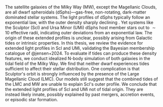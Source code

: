 The satellite galaxies of the Milky Way (MW), except the Magellanic Clouds, are all dwarf spheroidals (dSphs)—gas-free, non-rotating, dark-matter dominated stellar systems. The light profiles of dSphs typically follow an exponential law, with the outer density sharply declining . Yet systems like the Sculptor (Scl) and Ursa Minor (UMi) dSphs host member stars out to  $\sim10$ effective radii, indicating outer deviations from an exponential law. The origin of these extended profiles is unclear, possibly arising from Galactic tides or intrinsic properties. In this thesis, we review the evidence for extended light profiles in Scl and UMi, validating the Bayesian membership catalogue of @jensen+2024. To evaluate if tides can produce these density features, we conduct idealized N-body simulation of both galaxies in the tidal field of the Milky Way. We find that neither dwarf experiences tides sufficient to affect their stellar distribution. One complication is that Sculptor's orbit is strongly influenced by the presence of the Large Magellanic Cloud (LMC). Our models still suggest that the combined tides of the LMC and MW are unable to explain Scl's outer profile. We conclude that the extended light profiles of Scl and UMi not of tidal origin. They are instead likely innate, possibly explained by past mergers, accretion events, or episodic star formation.